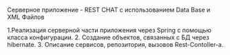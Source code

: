 Серверное приложение - REST CHAT с использованием Data Base и XML Файлов

1.Реализация серверной части приложения через Spring с помощью класса конфигурации.
2. Создание объектов, связанных с БД через hibernate.
3.  Описание сервисов, репозитория,  вызовов Rest-Contoller-а. 

